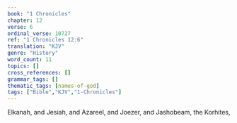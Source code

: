 ```yaml
---
book: "1 Chronicles"
chapter: 12
verse: 6
ordinal_verse: 10727
ref: "1 Chronicles 12:6"
translation: "KJV"
genre: "History"
word_count: 11
topics: []
cross_references: []
grammar_tags: []
thematic_tags: [names-of-god]
tags: ["Bible","KJV","1-Chronicles"]
---
```

Elkanah, and Jesiah, and Azareel, and Joezer, and Jashobeam, the Korhites,
